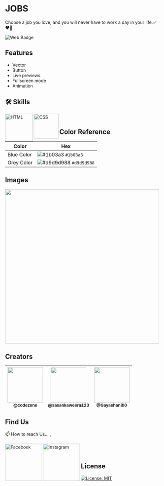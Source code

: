 # JOBS

Choose a job you love, and you will never have to work a day in your life.✅❤️‍🔥

![Web Badge](https://img.shields.io/badge/DBroCode-web-orange.svg)

## Features

- Vector
- Button
- Live previews
- Fullscreen mode
- Animation

## 🛠 Skills

<img align="left" alt="HTML" width="90px" src="https://img.shields.io/badge/HTML5-E34F26?style=for-the-badge&logo=html5&logoColor=white" />
<img align="left" alt="CSS" width="80px" src="https://img.shields.io/badge/CSS3-1572B6?style=for-the-badge&logo=css3&logoColor=white" />

</br>

## Color Reference

| Color      | Hex                                                                            |
| ---------- | ------------------------------------------------------------------------------ |
| Blue Color | ![#1b03a3](https://via.placeholder.com/15/1b03a3/1b03a3.png) `#1b03a3`         |
| Grey Color | ![#d9d9d988](https://via.placeholder.com/15/d9d9d988/d9d9d988.png) `#d9d9d988` |

## Images

<img width="500px" src="https://github.com/CodeZoneTech/DBroCode/blob/main/Design%2024/IMG/imgR.png">

## Creators

| [<img src="https://github.com/CodeZoneTech.png?size=250" width="115"><br><sub>@codezone</sub>](https://github.com/CodeZoneTech) | [<img  src="https://github.com/sasankaweera123.png?size=115" width="115"><br><sub>@sasankaweera123</sub>](https://github.com/sasankaweera123) | [<img src="https://github.com/Gayashani00.png?size=250" width="115"><br><sub>@Gayashani00</sub>](https://github.com/Gayashani00) |
| :-----------------------------------------------------------------------------------------------------------------------------: | :-------------------------------------------------------------------------------------------------------------------------------------------: | :------------------------------------------------------------------------------------------------------------------------------: |

## Find Us

📫 How to reach Us... , </br></br>
<a href="https://www.facebook.com/CodeZone-107084475018756/">
<img align="left" alt="Facebook" width="120px" src="https://img.shields.io/badge/Facebook-1877F2?style=for-the-badge&logo=facebook&logoColor=white" />
</a>
<a href="https://www.instagram.com/d_bro_code/">
<img align="left" alt="Instagram" width="120px" src="https://img.shields.io/badge/Instagram-E4405F?style=for-the-badge&logo=instagram&logoColor=white" />
</a>

</br>

## License

[![License: MIT](https://img.shields.io/badge/License-MIT-yellow.svg)](https://opensource.org/licenses/MIT)
